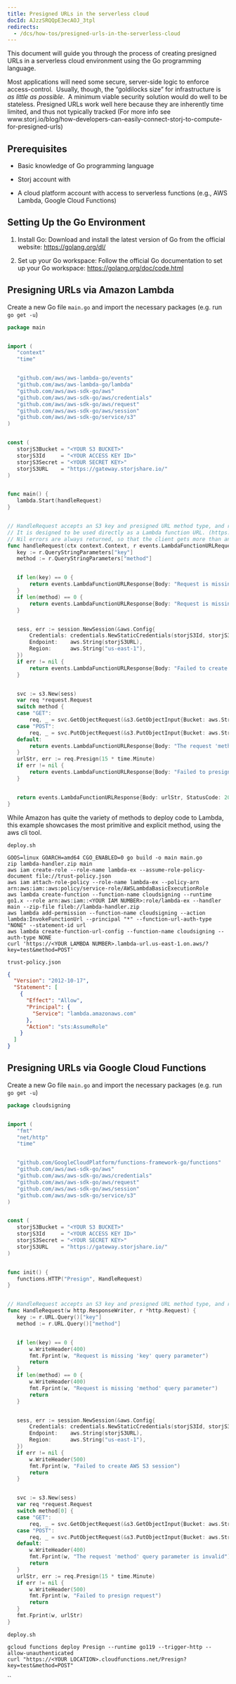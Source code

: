 ```yaml
---
title: Presigned URLs in the serverless cloud
docId: AJzzSRQQpE3ecAOJ_3tpl
redirects:
  - /dcs/how-tos/presigned-urls-in-the-serverless-cloud
---
```


This document will guide you through the process of creating presigned URLs in a serverless cloud environment using the Go programming language.

Most applications will need some secure, server-side logic to enforce access-control.  Usually, though, the “goldilocks size” for infrastructure is _as little as possible_.  A minimum viable security solution would do well to be stateless. Presigned URLs work well here because they are inherently time limited, and thus not typically tracked (For more info see www\.storj.io/blog/how-developers-can-easily-connect-storj-to-compute-for-presigned-urls)

## Prerequisites

- Basic knowledge of Go programming language

- Storj account with [](docId:AsyYcUJFbO1JI8-Tu8tW3)

- A cloud platform account with access to serverless functions (e.g., AWS Lambda, Google Cloud Functions)

## Setting Up the Go Environment

1.  Install Go: Download and install the latest version of Go from the official website: <https://golang.org/dl/>

2.  Set up your Go workspace: Follow the official Go documentation to set up your Go workspace: <https://golang.org/doc/code.html>

## Presigning URLs via Amazon Lambda

Create a new Go file `main.go` and import the necessary packages (e.g. run `go get -u`)

```go
package main


import (
   "context"
   "time"


   "github.com/aws/aws-lambda-go/events"
   "github.com/aws/aws-lambda-go/lambda"
   "github.com/aws/aws-sdk-go/aws"
   "github.com/aws/aws-sdk-go/aws/credentials"
   "github.com/aws/aws-sdk-go/aws/request"
   "github.com/aws/aws-sdk-go/aws/session"
   "github.com/aws/aws-sdk-go/service/s3"
)


const (
   storjS3Bucket = "<YOUR S3 BUCKET>"
   storjS3Id     = "<YOUR ACCESS KEY ID>"
   storjS3Secret = "<YOUR SECRET KEY>"
   storjS3URL    = "https://gateway.storjshare.io/"
)


func main() {
   lambda.Start(handleRequest)
}


// HandleRequest accepts an S3 key and presigned URL method type, and returns a presigned URL.
// It is designed to be used directly as a Lambda function URL. (https://docs.aws.amazon.com/lambda/latest/dg/lambda-urls.html)
// Nil errors are always returned, so that the client gets more than an "Internal Server Error" message.
func handleRequest(ctx context.Context, r events.LambdaFunctionURLRequest) (events.LambdaFunctionURLResponse, error) {
   key := r.QueryStringParameters["key"]
   method := r.QueryStringParameters["method"]


   if len(key) == 0 {
       return events.LambdaFunctionURLResponse{Body: "Request is missing 'key' query parameter", StatusCode: 400}, nil
   }
   if len(method) == 0 {
       return events.LambdaFunctionURLResponse{Body: "Request is missing 'method' query parameter", StatusCode: 400}, nil
   }


   sess, err := session.NewSession(&aws.Config{
       Credentials: credentials.NewStaticCredentials(storjS3Id, storjS3Secret, ""),
       Endpoint:    aws.String(storjS3URL),
       Region:      aws.String("us-east-1"),
   })
   if err != nil {
       return events.LambdaFunctionURLResponse{Body: "Failed to create AWS S3 session", StatusCode: 500}, nil
   }


   svc := s3.New(sess)
   var req *request.Request
   switch method {
   case "GET":
       req, _ = svc.GetObjectRequest(&s3.GetObjectInput{Bucket: aws.String(storjS3Bucket), Key: &key})
   case "POST":
       req, _ = svc.PutObjectRequest(&s3.PutObjectInput{Bucket: aws.String(storjS3Bucket), Key: &key})
   default:
       return events.LambdaFunctionURLResponse{Body: "The request 'method' query parameter is invalid", StatusCode: 400}, nil
   }
   urlStr, err := req.Presign(15 * time.Minute)
   if err != nil {
       return events.LambdaFunctionURLResponse{Body: "Failed to presign request", StatusCode: 500}, nil
   }


   return events.LambdaFunctionURLResponse{Body: urlStr, StatusCode: 200}, nil
}

```

While Amazon has quite the variety of methods to deploy code to Lambda, this example showcases the most primitive and explicit method, using the aws cli tool.

`deploy.sh`

```shell
GOOS=linux GOARCH=amd64 CGO_ENABLED=0 go build -o main main.go
zip lambda-handler.zip main
aws iam create-role --role-name lambda-ex --assume-role-policy-document file://trust-policy.json
aws iam attach-role-policy --role-name lambda-ex --policy-arn arn:aws:iam::aws:policy/service-role/AWSLambdaBasicExecutionRole
aws lambda create-function --function-name cloudsigning --runtime go1.x --role arn:aws:iam::<YOUR IAM NUMBER>:role/lambda-ex --handler main --zip-file fileb://lambda-handler.zip
aws lambda add-permission --function-name cloudsigning --action lambda:InvokeFunctionUrl --principal "*" --function-url-auth-type "NONE" --statement-id url
aws lambda create-function-url-config --function-name cloudsigning --auth-type NONE
curl 'https://<YOUR LAMBDA NUMBER>.lambda-url.us-east-1.on.aws/?key=test&method=POST'
```

`trust-policy.json`

```json
{
  "Version": "2012-10-17",
  "Statement": [
    {
      "Effect": "Allow",
      "Principal": {
        "Service": "lambda.amazonaws.com"
      },
      "Action": "sts:AssumeRole"
    }
  ]
}
```

## Presigning URLs via Google Cloud Functions

Create a new Go file `main.go` and import the necessary packages (e.g. run `go get -u`)

```go
package cloudsigning


import (
   "fmt"
   "net/http"
   "time"


   "github.com/GoogleCloudPlatform/functions-framework-go/functions"
   "github.com/aws/aws-sdk-go/aws"
   "github.com/aws/aws-sdk-go/aws/credentials"
   "github.com/aws/aws-sdk-go/aws/request"
   "github.com/aws/aws-sdk-go/aws/session"
   "github.com/aws/aws-sdk-go/service/s3"
)


const (
   storjS3Bucket = "<YOUR S3 BUCKET>"
   storjS3Id     = "<YOUR ACCESS KEY ID>"
   storjS3Secret = "<YOUR SECRET KEY>"
   storjS3URL    = "https://gateway.storjshare.io/"
)


func init() {
   functions.HTTP("Presign", HandleRequest)
}


// HandleRequest accepts an S3 key and presigned URL method type, and returns a presigned URL.
func HandleRequest(w http.ResponseWriter, r *http.Request) {
   key := r.URL.Query()["key"]
   method := r.URL.Query()["method"]


   if len(key) == 0 {
       w.WriteHeader(400)
       fmt.Fprint(w, "Request is missing 'key' query parameter")
       return
   }
   if len(method) == 0 {
       w.WriteHeader(400)
       fmt.Fprint(w, "Request is missing 'method' query parameter")
       return
   }


   sess, err := session.NewSession(&aws.Config{
       Credentials: credentials.NewStaticCredentials(storjS3Id, storjS3Secret, ""),
       Endpoint:    aws.String(storjS3URL),
       Region:      aws.String("us-east-1"),
   })
   if err != nil {
       w.WriteHeader(500)
       fmt.Fprint(w, "Failed to create AWS S3 session")
       return
   }


   svc := s3.New(sess)
   var req *request.Request
   switch method[0] {
   case "GET":
       req, _ = svc.GetObjectRequest(&s3.GetObjectInput{Bucket: aws.String(storjS3Bucket), Key: &key[0]})
   case "POST":
       req, _ = svc.PutObjectRequest(&s3.PutObjectInput{Bucket: aws.String(storjS3Bucket), Key: &key[0]})
   default:
       w.WriteHeader(400)
       fmt.Fprint(w, "The request 'method' query parameter is invalid")
       return
   }
   urlStr, err := req.Presign(15 * time.Minute)
   if err != nil {
       w.WriteHeader(500)
       fmt.Fprint(w, "Failed to presign request")
       return
   }
   fmt.Fprint(w, urlStr)
}

```

`deploy.sh`

```shell
gcloud functions deploy Presign --runtime go119 --trigger-http --allow-unauthenticated
curl "https://<YOUR LOCATION>.cloudfunctions.net/Presign?key=test&method=POST"
```

``
